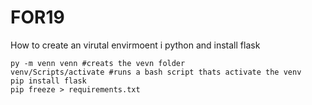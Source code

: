 # FOR19

How to create an virutal envirmoent i python and install flask
```
py -m venn venn #creats the vevn folder
venv/Scripts/activate #runs a bash script thats activate the venv
pip install flask
pip freeze > requirements.txt
```